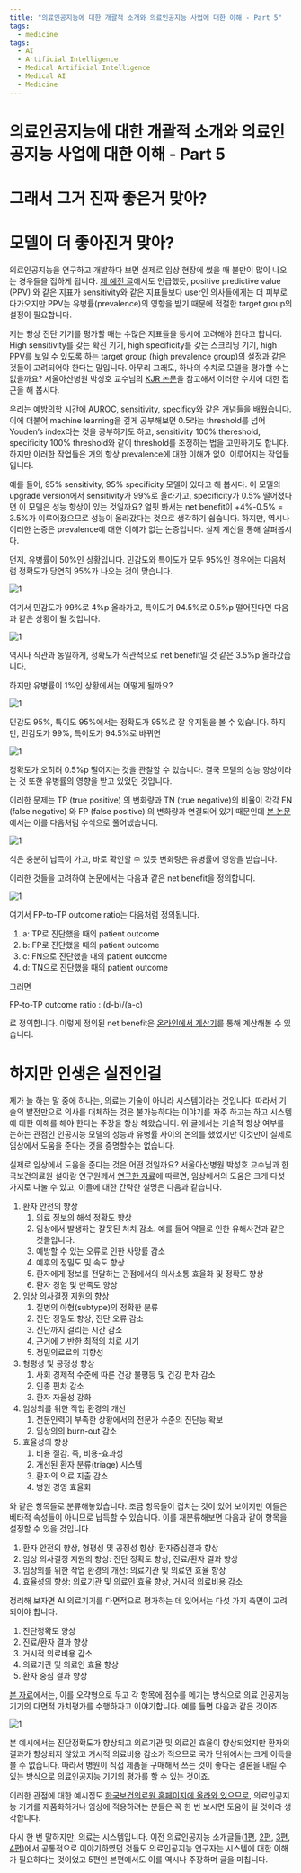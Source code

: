 ```yaml
---
title: "의료인공지능에 대한 개괄적 소개와 의료인공지능 사업에 대한 이해 - Part 5"
tags:
  - medicine
tags:
  - AI
  - Artificial Intelligence
  - Medical Artificial Intelligence
  - Medical AI
  - Medicine
---
```


# 의료인공지능에 대한 개괄적 소개와 의료인공지능 사업에 대한 이해 - Part 5

# 그래서 그거 진짜 좋은거 맞아?

# 모델이 더 좋아진거 맞아?

의료인공지능을 연구하고 개발하다 보면 실제로 임상 현장에 썼을 때 불만이 많이 나오는 경우들을 접하게 됩니다. [제 예전 글](https://jryoungw.github.io/posts/omakase_23_03_week2/)에서도 언급했듯, positive predictive value (PPV) 와 같은 지표가 sensitivity와 같은 지표들보다 user인 의사들에게는 더 피부로 다가오지만 PPV는 유병률(prevalence)의 영향을 받기 때문에 적절한 target group의 설정이 필요합니다.

저는 항상 진단 기기를 평가할 때는 수많은 지표들을 동시에 고려해야 한다고 합니다. High sensitivity를 갖는 확진 기기, high specificity를 갖는 스크리닝 기기, high PPV를 보일 수 있도록 하는 target group (high prevalence group)의 설정과 같은 것들이 고려되어야 한다는 말입니다. 아무리 그래도, 하나의 수치로 모델을 평가할 수는 없을까요? 서울아산병원 박성호 교수님의 [KJR 논문](https://www.kjronline.org/DOIx.php?id=10.3348/kjr.2023.0448)을 참고해서 이러한 수치에 대한 접근을 해 봅시다.

우리는 예방의학 시간에 AUROC, sensitivity, specificy와 같은 개념들을 배웠습니다. 이에 더불어 machine learning을 깊게 공부해보면 0.5라는 threshold를 넘어 Youden’s index라는 것을 공부하기도 하고, sensitivity 100% thereshold, specificity 100% threshold와 같이 threshold를 조정하는 법을 고민하기도 합니다. 하지만 이러한 작업들은 거의 항상 prevalence에 대한 이해가 없이 이루어지는 작업들입니다. 

예를 들어, 95% sensitivity, 95% specificity 모델이 있다고 해 봅시다. 이 모델의 upgrade version에서 sensitivity가 99%로 올라가고, specificity가 0.5% 떨어졌다면 이 모델은 성능 향상이 있는 것일까요? 얼핏 봐서는 net benefit이 +4%-0.5% = 3.5%가 이루어졌으므로 성능이 올라갔다는 것으로 생각하기 쉽습니다. 하지만, 역시나 이러한 논증은 prevalence에 대한 이해가 없는 논증입니다. 실제 계산을 통해 살펴봅시다.

먼저, 유병률이 50%인 상황입니다. 민감도와 특이도가 모두 95%인 경우에는 다음처럼 정확도가 당연히 95%가 나오는 것이 맞습니다.

![1](/img/medai/week5_1.png)

여기서 민감도가 99%로 4%p 올라가고, 특이도가 94.5%로 0.5%p 떨어진다면 다음과 같은 상황이 될 것입니다.

![1](/img/medai/week5_2.png)

역시나 직관과 동일하게, 정확도가 직관적으로 net benefit일 것 같은 3.5%p 올라갔습니다.

하지만 유병률이 1%인 상황에서는 어떻게 될까요?

![1](/img/medai/week5_3.png)

민감도 95%, 특이도 95%에서는 정확도가 95%로 잘 유지됨을 볼 수 있습니다. 하지만, 민감도가 99%, 특이도가 94.5%로 바뀌면

![1](/img/medai/week5_4.png)

정확도가 오히려 0.5%p 떨어지는 것을 관찰할 수 있습니다. 결국 모델의 성능 향상이라는 것 또한 유병률의 영향을 받고 있었던 것입니다.

이러한 문제는 TP (true positive) 의 변화량과 TN (true negative)의 비율이 각각 FN (false negative) 와 FP (false positive) 의 변화량과 연결되어 있기 때문인데 [본 논문](https://www.kjronline.org/DOIx.php?id=10.3348/kjr.2023.0448)에서는 이를 다음처럼 수식으로 풀어냈습니다.

![1](/img/medai/week5_5.png)

식은 충분히 납득이 가고, 바로 확인할 수 있듯 변화량은 유병률에 영향을 받습니다.

이러한 것들을 고려하여 논문에서는 다음과 같은 net benefit을 정의합니다.

![1](/img/medai/week5_6.png)

여기서 FP-to-TP outcome ratio는 다음처럼 정의됩니다.

1. a: TP로 진단했을 때의 patient outcome
2. b: FP로 진단했을 때의 patient outcome
3. c: FN으로 진단했을 때의 patient outcome
4. d: TN으로 진단했을 때의 patient outcome

그러면

FP-to-TP outcome ratio : (d-b)/(a-c)

로 정의합니다. 이렇게 정의된 net benefit은 [온라인에서 계산기](https://aim-aicro.com/software/performancetooutcome)를 통해 계산해볼 수 있습니다.

# 하지만 인생은 실전인걸

제가 늘 하는 말 중에 하나는, 의료는 기술이 아니라 시스템이라는 것입니다. 따라서 기술의 발전만으로 의사를 대체하는 것은 불가능하다는 이야기를 자주 하고는 하고 시스템에 대한 이해를 해야 한다는 주장을 항상 해왔습니다. 위 글에서는 기술적 향상 여부를 논하는 관점인 인공지능 모델의 성능과 유병률 사이의 논의를 했었지만 이것만이 실제로 임상에서 도움을 준다는 것을 증명할수는 없습니다.

실제로 임상에서 도움을 준다는 것은 어떤 것일까요? 서울아산병원 박성호 교수님과 한국보건의료원 설아람 연구원께서 [연구한 자료](https://www.neca.re.kr/SKIN_DIR/doc.html?fn=50c3c795-87ec-4d1f-8f07-a863ddd48047.pdf&rs=/upload/synap/202406/)에 따르면, 임상에서의 도움은 크게 다섯 가지로 나눌 수 있고, 이들에 대한 간략한 설명은 다음과 같습니다.

1. 환자 안전의 향상
    1. 의료 정보의 해석 정확도 향상
    2. 임상에서 발생하는 잘못된 처치 감소. 예를 들어 약물로 인한 유해사건과 같은 것들입니다.
    3. 예방할 수 있는 오류로 인한 사망률 감소
    4. 예후의 정밀도 및 속도 향상
    5. 환자에게 정보를 전달하는 관점에서의 의사소통 효율화 및 정확도 향상
    6. 환자 경험 및 만족도 향상
2. 임상 의사결정 지원의 향상
    1. 질병의 아형(subtype)의 정확한 분류
    2. 진단 정밀도 향상, 진단 오류 감소
    3. 진단까지 걸리는 시간 감소
    4. 근거에 기반한 최적의 치료 시기
    5. 정밀의료로의 지향성
3. 형평성 및 공정성 향상
    1. 사회 경제적 수준에 따른 건강 불평등 및 건강 편차 감소
    2. 인종 편차 감소
    3. 환자 자율성 강화
4. 임상의를 위한 작업 환경의 개선
    1. 전문인력이 부족한 상황에서의 전문가 수준의 진단능 확보
    2. 임상의의 burn-out 감소
5. 효율성의 향상
    1. 비용 절감. 즉, 비용-효과성
    2. 개선된 환자 분류(triage) 시스템
    3. 환자의 의료 지출 감소
    4. 병원 경영 효율화

와 같은 항목들로 분류해놓았습니다. 조금 항목들이 겹치는 것이 있어 보이지만 이들은 베타적 속성들이 아니므로 납득할 수 있습니다. 이를 재분류해보면 다음과 같이 항목을 설정할 수 있을 것입니다.

1. 환자 안전의 향상, 형평성 및 공정성 향상: 환자중심결과 향상
2. 임상 의사결정 지원의 향상: 진단 정확도 향상, 진료/환자 결과 향상
3. 임상의를 위한 작업 환경의 개선: 의료기관 및 의료인 효율 향상
4. 효율성의 향상: 의료기관 및 의료인 효율 향상, 거시적 의료비용 감소

정리해 보자면 AI 의료기기를 다면적으로 평가하는 데 있어서는 다섯 가지 측면이 고려되어야 합니다.

1. 진단정확도 향상
2. 진료/환자 결과 향상
3. 거시적 의료비용 감소
4. 의료기관 및 의료인 효율 향상
5. 환자 중심 결과 향상

[본 자료](https://www.neca.re.kr/SKIN_DIR/doc.html?fn=50c3c795-87ec-4d1f-8f07-a863ddd48047.pdf&rs=/upload/synap/202406/)에서는, 이를 오갹형으로 두고 각 항목에 점수를 메기는 방식으로 의료 인공지능 기기의 다면적 가치평가를 수행하자고 이야기합니다. 예를 들면 다음과 같은 것이죠.

![1](/img/medai/week5_7.png)

본 예시에서는 진단정확도가 향상되고 의료기관 및 의료인 효율이 향상되었지만 환자의 결과가 향상되지 않았고 거시적 의료비용 감소가 적으므로 국가 단위에서는 크게 이득을 볼 수 없습니다. 따라서 병원이 직접 제품을 구매해서 쓰는 것이 좋다는 결론을 내릴 수 있는 방식으로 의료인공지능 기기의 평가를 할 수 있는 것이죠.

이러한 관점에 대한 예시집도 [한국보건의료원 홈페이지에 올라와 있으므로](https://www.neca.re.kr/SKIN_DIR/doc.html?fn=b6524dae-02c4-47d9-8d25-6efffdd6729a.pdf&rs=/upload/synap/202406/), 의료인공지능 기기를 제품화하거나 임상에 적용하려는 분들은 꼭 한 번 보시면 도움이 될 것이라 생각합니다.

다시 한 번 말하지만, 의료는 시스템입니다. 이전 의료인공지능 소개글들([1편](https://jryoungw.github.io/posts/medAI_1/), [2편](https://jryoungw.github.io/posts/medAI_2), [3편](https://jryoungw.github.io/posts/medAI_3/), [4편](https://jryoungw.github.io/posts/medAI_4/))에서 공통적으로 이야기하였던 것들도 의료인공지능 연구자는 시스템에 대한 이해가 필요하다는 것이었고 5편인 본편에서도 이를 역시나 주장하며 글을 마칩니다.
